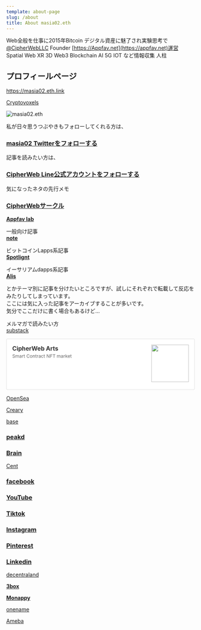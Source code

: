 ```yaml
---
template: about-page
slug: /about
title: About masia02.eth
---
```

Web全般を仕事に2015年Bitcoin デジタル資産に魅了され実験思考で [@CipherWebLLC](https://twitter.com/CipherWebLLC) Founder [https://Appfav.net](https://appfav.net)運営 Spatial Web XR 3D Web3 Blockchain AI 5G IOT など情報収集 人柱 

## プロフィールページ

<https://masia02.eth.link>

[Cryptovoxels](https://www.cryptovoxels.com/play?coords=N@238W,12U,572N)

![masia02.eth](/assets/aa_unsrzlvsf.jpg "masia02.eth")

私が日々思うつぶやきもフォローしてくれる方は、

### **[masia02 Twitterをフォローする](https://twitter.com/masia02)**

記事を読みたい方は、

### [CipherWeb Line公式アカウントをフォローする](https://lin.ee/C11BGoW)

気になったネタの先行メモ

### [CipherWebサークル](https://note.com/masia02/circle)

**[Appfav lab](https://discord.gg/y42Z8A)**

一般向け記事\
**[note](https://note.com/masia02)** 

ビットコインLapps系記事\
**[Spotlignt](https://spotlight.soy/mypage?user_id=122)**

イーサリアムdapps系記事\
**[Alis](https://alis.to/users/masia02)**

とかテーマ別に記事を分けたいところですが、試しにそれぞれで転載して反応をみたりしてしまっています。\
ここには気に入った記事をアーカイブすることが多いです。\
気分でここだけに書く場合もあるけど…

メルマガで読みたい方\
[substack](https://cipherweb.substack.com/)

<div class="blogcardfu" style="width:auto;max-width:9999px;border:1px solid #E0E0E0;border-radius:3px;margin:10px 0;padding:15px;line-height:1.4;text-align:left;background:#FFFFFF;"><a href="https://mintbase.io/my-market/0x4d38eea6619b4159498b31df9623000f2e6ef25e" target="_blank" style="display:block;text-decoration:none;"><span class="blogcardfu-image" style="float:right;width:100px;padding:0 0 0 10px;margin:0 0 5px 5px;"><img src="https://capture.heartrails.com/100x100?https://mintbase.io/my-market/0x4d38eea6619b4159498b31df9623000f2e6ef25e" width="100" style="width:100%;height:auto;max-height:100px;min-width:0;border:0 none;margin:0;"></span><br style="display:none"><span class="blogcardfu-title" style="font-size:112.5%;font-weight:700;color:#333333;margin:0 0 5px 0;">CipherWeb Arts</span><br><span class="blogcardfu-content" style="font-size:87.5%;font-weight:400;color:#666666;">Smart Contract NFT market</span><br><span style="clear:both;display:block;overflow:hidden;height:0;">&nbsp;</span></a></div>

[OpenSea](https://opensea.io/accounts/masia02eth)

[Creary](https://creary.net/@masia02/projects)

[base](https://cipherweb.base.ec/)

### [peakd](https://peakd.com/@masia02)

### [Brain](https://brain-market.com/u/masia02)

[Cent](https://beta.cent.co/@masia02)

### [facebook](https://www.facebook.com/masia02)

### [YouTube](https://www.youtube.com/user/masia02)

### [Tiktok](https://www.tiktok.com/@masia02)

### [Instagram](https://www.instagram.com/masia02/)

### [Pinterest](https://www.pinterest.jp/masia02/)[](https://www.pinterest.jp/masia02/)

### [Linkedin](https://www.linkedin.com/in/masia02/)

[decentraland](https://play.decentraland.org/?position=-61,-101)

**[3box](https://3box.io/0x4D859268820330cCBF721Dc263C3F516F4971B3B/wall)**

**[Monappy](https://monappy.jp/u/masia02)**

[onename](https://onename.com/masia02)

[Ameba](https://profile.ameba.jp/ameba/masia02)